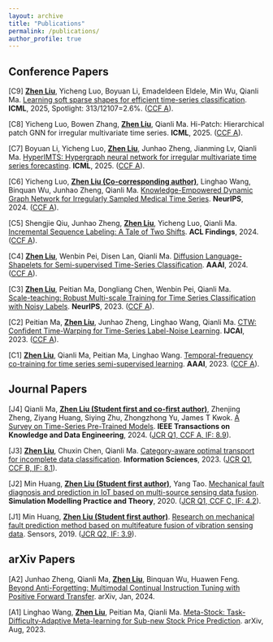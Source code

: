```yaml
---
layout: archive
title: "Publications"
permalink: /publications/
author_profile: true
---
```


## Conference Papers
[C9] <b><u>Zhen Liu</u></b>, Yicheng Luo, Boyuan Li, Emadeldeen Eldele, Min Wu, Qianli Ma. [Learning soft sparse shapes for efficient time-series classification](https://arxiv.org/abs/2505.06892). **ICML**, 2025, Spotlight: 313/12107=2.6%. (<u>CCF A</u>).

[C8] Yicheng Luo, Bowen Zhang, <b><u>Zhen Liu</u></b>, Qianli Ma. Hi-Patch: Hierarchical patch GNN for irregular multivariate time series. **ICML**, 2025. (<u>CCF A</u>).

[C7] Boyuan Li, Yicheng Luo, <b><u>Zhen Liu</u></b>, Junhao Zheng, Jianming Lv, Qianli Ma. [HyperIMTS: Hypergraph neural network for irregular multivariate time series forecasting](https://arxiv.org/pdf/2505.17431). **ICML**, 2025. (<u>CCF A</u>).

[C6] Yicheng Luo, <b><u>Zhen Liu (Co-corresponding author)</u></b>, Linghao Wang, Binquan Wu, Junhao Zheng, Qianli Ma. 
[Knowledge-Empowered Dynamic Graph Network for Irregularly Sampled Medical Time Series](https://openreview.net/forum?id=9hCn01VAdC). **NeurIPS**, 2024.
(<u>CCF A</u>).

[C5] Shengjie Qiu, Junhao Zheng, <b><u>Zhen Liu</u></b>, Yicheng Luo, Qianli Ma. 
[Incremental Sequence Labeling: A Tale of Two Shifts](https://arxiv.org/abs/2402.10447). **ACL Findings**, 2024.
(<u>CCF A</u>).

[C4] <b><u>Zhen Liu</u></b>, Wenbin Pei, Disen Lan,  Qianli Ma. 
[Diffusion Language-Shapelets for Semi-supervised Time-Series Classification](https://ojs.aaai.org/index.php/AAAI/article/view/29317). **AAAI**, 2024.
(<u>CCF A</u>).

[C3] <b><u>Zhen Liu</u></b>, Peitian Ma, Dongliang Chen, Wenbin Pei, Qianli Ma. 	
[Scale-teaching: Robust Multi-scale Training for Time Series Classification with Noisy Labels](https://openreview.net/pdf?id=9D0fELXbrg). **NeurIPS**, 2023.
(<u>CCF A</u>).

[C2] Peitian Ma, <b><u>Zhen Liu</u></b>, Junhao Zheng, Linghao Wang, Qianli Ma.
[CTW: Confident Time-Warping for Time-Series Label-Noise Learning](https://www.ijcai.org/proceedings/2023/0450.pdf). **IJCAI**, 2023.
(<u>CCF A</u>).

[C1] <b><u>Zhen Liu</u></b>, Qianli Ma, Peitian Ma, Linghao Wang.
[Temporal-frequency co-training for time series semi-supervised learning](https://www.ijcai.org/proceedings/2023/0450.pdf). **AAAI**, 2023.
(<u>CCF A</u>).

## Journal Papers
[J4] Qianli Ma, <b><u>Zhen Liu (Student first and co-first author)</u></b>, Zhenjing Zheng, Ziyang Huang, Siying Zhu, Zhongzhong Yu, James T Kwok.
[A Survey on Time-Series Pre-Trained Models](https://arxiv.org/pdf/2305.10716v2).
**IEEE Transactions on Knowledge and Data Engineering**, 2024. (<u>JCR Q1, CCF A, IF: 8.9</u>).

[J3] <b><u>Zhen Liu</u></b>, Chuxin Chen, Qianli Ma.
[Category-aware optimal transport for incomplete data classification](https://www.sciencedirect.com/science/article/pii/S0020025523004310). **Information Sciences**, 2023. (<u>JCR Q1, CCF B, IF: 8.1</u>).

[J2] Min Huang,  <b><u>Zhen Liu (Student first author)</u></b>, Yang Tao.
[Mechanical fault diagnosis and prediction in IoT based on multi-source sensing data fusion](https://www.sciencedirect.com/science/article/pii/S1569190X19301145).
**Simulation Modelling Practice and Theory**, 2020. (<u>JCR Q1, CCF C, IF: 4.2</u>).

[J1] Min Huang, <b><u>Zhen Liu (Student first author)</u></b>.
[Research on mechanical fault prediction method based on multifeature fusion of vibration sensing data](https://www.mdpi.com/1424-8220/20/1/6).
Sensors, 2019. (<u>JCR Q2, IF: 3.9</u>).


## arXiv Papers
[A2] Junhao Zheng, Qianli Ma, <b><u>Zhen Liu</u></b>, Binquan Wu, Huawen Feng.
[Beyond Anti-Forgetting: Multimodal Continual Instruction Tuning with Positive Forward Transfer](https://arxiv.org/abs/2401.09181).
arXiv, Jan, 2024.

[A1] Linghao Wang, <b><u>Zhen Liu</u></b>, Peitian Ma, Qianli Ma.
[Meta-Stock: Task-Difficulty-Adaptive Meta-learning for Sub-new Stock Price Prediction](https://arxiv.org/abs/2308.11117).
arXiv, Aug, 2023.


<!-- 
{% if author.googlescholar %}
  You can also find my articles on <u><a href="{{author.googlescholar}}">my Google Scholar profile</a>.</u>
{% endif %}

{% include base_path %}

{% for post in site.publications reversed %}
  {% include archive-single.html %}
{% endfor %}
-->
